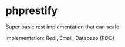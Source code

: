 # phprestify
Super basic rest implementation that can scale

Implementation: Redi, Email, Database (PDO)
